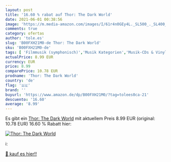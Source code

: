 ```yaml
---
layout: post
title: '16.60 % rabat auf Thor: The Dark World'
date: 2021-06-01 00:38:56
image: 'https://m.media-amazon.com/images/I/61r4n0GEy4L._SL500_._SL400_.jpg'
comments: true
category: ofertas
author: 'tole.es'
slug: 'B00FXH21M0-de Thor: The Dark World'
sku: 'B00FXH21M0-de'
tags: [ 'Filmmusik (symphonisch)','Musik Kategorien','Musik-CDs & Vinyl','Soundtracks & Filmmusik','Special Features', ]
actualPrice: 8.99 EUR
currency: EUR
price: 8.99
comparePrice: 10.78 EUR
prodname: 'Thor: The Dark World'
country: 'de'
flag: '🇩🇪'
brand: ''
buyurl: 'https://www.amazon.de/dp/B00FXH21M0/?tag=tolees0ca-21'
descuento: '16.60'
average: '8.99'
---
```


Es gibt ein [Thor: The Dark World](https://www.amazon.de/dp/B00FXH21M0/?tag=tolees0ca-21) mit aktuellem Preis 8.99 EUR (original: 10.78 EUR) 16.60 % Rabatt hier:

[![Thor: The Dark World](https://m.media-amazon.com/images/I/61r4n0GEy4L._SL500_._SL400_.jpg)](https://www.amazon.de/dp/B00FXH21M0/?tag=tolees0ca-21)

ℹ️:


[🛒 kauf es hier!!](https://www.amazon.de/dp/B00FXH21M0/?tag=tolees0ca-21)

